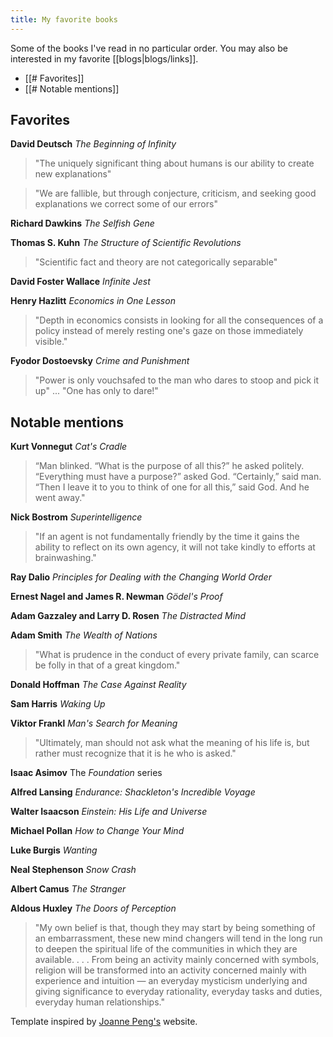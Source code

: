 ```yaml
---
title: My favorite books
---
```

Some of the books I've read in no particular order. You may also be interested in my favorite [[blogs|blogs/links]].

- [[# Favorites]]
- [[# Notable mentions]]
## Favorites

**David Deutsch** *The Beginning of Infinity*
> "The uniquely significant thing about humans is our ability to create new explanations"

> "We are fallible, but through conjecture, criticism, and seeking good explanations we correct some  of our errors"

**Richard Dawkins** *The Selfish Gene*

**Thomas S. Kuhn** *The Structure of Scientific Revolutions*
> "Scientific fact and theory are not categorically separable"

**David Foster Wallace** *Infinite Jest*

**Henry Hazlitt** *Economics in One Lesson*
> "Depth in economics consists in looking for all the consequences of a policy instead of merely resting one's gaze on those immediately visible."

**Fyodor Dostoevsky** *Crime and Punishment* 
> "Power is only vouchsafed to the man who dares to stoop and pick it up" ... "One has only to dare!"
## Notable mentions

**Kurt Vonnegut** *Cat's Cradle*
> “Man blinked. “What is the purpose of all this?” he asked politely. “Everything must have a purpose?” asked God. “Certainly,” said man. “Then I leave it to you to think of one for all this,” said God. And he went away."

**Nick Bostrom** *Superintelligence*
> "If an agent is not fundamentally friendly by the time it gains the ability to reflect on its own agency, it will not take kindly to efforts at brainwashing."

**Ray Dalio** *Principles for Dealing with the Changing World Order*

**Ernest Nagel and James R. Newman** *Gödel's Proof*

**Adam Gazzaley and Larry D. Rosen** *The Distracted Mind*

**Adam Smith** *The Wealth of Nations*
> "What is prudence in the conduct of every private family, can scarce be folly in that of a great kingdom."

**Donald Hoffman** *The Case Against Reality*

**Sam Harris** *Waking Up*

**Viktor Frankl** *Man's Search for Meaning*
>"Ultimately, man should not ask what the meaning of his life is, but rather must recognize that it is he who is asked."

**Isaac Asimov** The *Foundation* series

**Alfred Lansing** *Endurance: Shackleton's Incredible Voyage*

**Walter Isaacson** *Einstein: His Life and Universe*

**Michael Pollan** *How to Change Your Mind*

**Luke Burgis** *Wanting*

**Neal Stephenson** *Snow Crash* 

**Albert Camus** *The Stranger*

**Aldous Huxley** *The Doors of Perception*
> "My own belief is that, though they may start by being something of an embarrassment, these new mind changers will tend in the long run to deepen the spiritual life of the communities in which they are available. . . . From being an activity mainly concerned with symbols, religion will be transformed into an activity concerned mainly with experience and intuition — an everyday mysticism underlying and giving significance to everyday rationality, everyday tasks and duties, everyday human relationships."

Template inspired by [Joanne Peng's](https://www.joannepeng.com/lists) website.